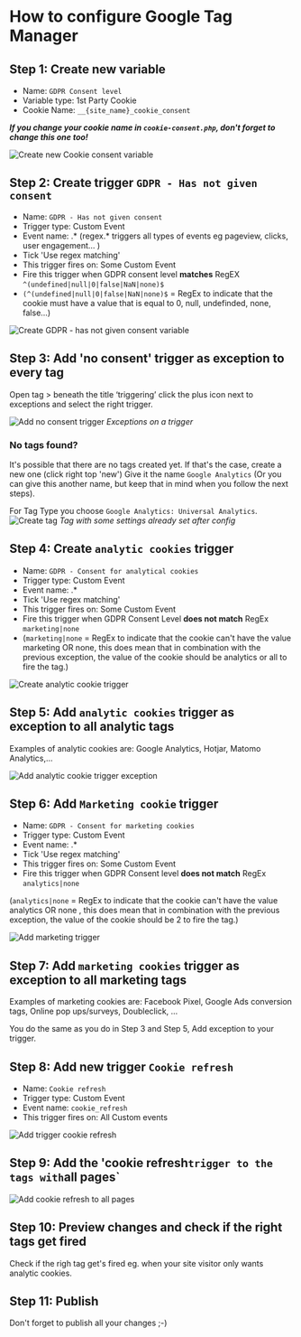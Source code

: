 # How to configure Google Tag Manager

## Step 1: Create new variable
- Name: `GDPR Consent level` 
- Variable type: 1st Party Cookie
- Cookie Name: `__{site_name}_cookie_consent`

***If you change your cookie name in `cookie-consent.php`, don't forget to change this one too!***

![Create new Cookie consent variable](img/step1.png?raw=true "Create new Cookie consent variable")

## Step 2: Create trigger `GDPR - Has not given consent`
- Name: `GDPR - Has not given consent`
- Trigger type: Custom Event
- Event name: .* (regex.* triggers all types of events eg pageview, clicks, user engagement… )
- Tick 'Use regex matching'
- This trigger fires on: Some Custom Event
- Fire this trigger when GDPR consent level __matches__ RegEX `^(undefined|null|0|false|NaN|none)$`
- `(^(undefined|null|0|false|NaN|none)$` = RegEx to indicate that the cookie must have a value that is equal to 0, null, undefinded, none, false…)

![Create GDPR - has not given consent variable](img/step2.png?raw=true "Create GDPR - has not given consent variable")

## Step 3: Add 'no consent' trigger as exception to every tag
Open tag > beneath the title ‘triggering’ click the plus icon next to exceptions and select the right trigger.

![Add no consent trigger](img/step-exceptions.png?raw=true "Add no consent trigger") 
_Exceptions on a trigger_

### No tags found?
It's possible that there are no tags created yet. If that's the case, create a new one (click right top 'new')
Give it the name `Google Analytics` (Or you can give this another name, but keep that in mind when you follow the next steps).
 
 For Tag Type you choose `Google Analytics: Universal Analytics`.
![Create tag](img/step3.png?raw=true "Create tag")
_Tag with some settings already set after config_

## Step 4: Create `analytic cookies` trigger
- Name: `GDPR - Consent for analytical cookies`
- Trigger type: Custom Event
- Event name: .* 
- Tick 'Use regex matching'
- This trigger fires on: Some Custom Event
- Fire this trigger when GDPR Consent Level __does not match__ RegEx `marketing|none`
- (`marketing|none` = RegEx to indicate that the cookie can't have the value marketing OR none, this does mean that in combination with the previous exception, the value of the cookie should be analytics or all to fire the tag.)

![Create analytic cookie trigger](img/step4.png?raw=true "Create analytic cookie trigger") 

## Step 5: Add `analytic cookies` trigger as exception to all analytic tags  
Examples of analytic cookies are: Google Analytics, Hotjar, Matomo Analytics,...

![Add analytic cookie trigger exception](img/step-exceptions.png?raw=true "Add analytic cookie trigger exception") 

## Step 6: Add `Marketing cookie` trigger
- Name: `GDPR - Consent for marketing cookies`
- Trigger type: Custom Event
- Event name: .* 
- Tick 'Use regex matching'
- This trigger fires on: Some Custom Event
- Fire this trigger when GDPR Consent level __does not match__ RegEx `analytics|none`

(`analytics|none` = RegEx to indicate that the cookie can't have the value analytics OR none , this does mean that in combination with the previous exception, the value of the cookie should be 2 to fire the tag.)

![Add marketing trigger](img/step6.png?raw=true "Add marketing trigger") 

## Step 7: Add `marketing cookies` trigger as exception to all marketing tags
Examples of marketing cookies are: Facebook Pixel, Google Ads conversion tags, Online pop ups/surveys, Doubleclick, ...

You do the same as you do in Step 3 and Step 5, Add exception to your trigger.

## Step 8: Add new trigger `Cookie refresh`
- Name: `Cookie refresh`
- Trigger type: Custom Event
- Event name: `cookie_refresh`
- This trigger fires on: All Custom events

![Add trigger cookie refresh](img/step8.png?raw=true "Add trigger cookie refresh")

## Step 9: Add the 'cookie refresh` trigger to the tags with `all pages`

![Add cookie refresh to all pages](img/step9.png?raw=true "Add cookie refresh to all pages")

## Step 10: Preview changes and check if the right tags get fired
Check if the righ tag get's fired eg. when your site visitor only wants analytic cookies.
## Step 11: Publish
Don't forget to publish all your changes ;-)
